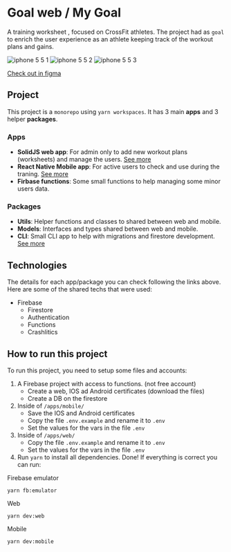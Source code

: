 # Goal web / My Goal
A training worksheet , focused on CrossFit athletes. The project had as `goal` to enrich the user experience as an athlete keeping track of the workout plans and gains.

![iphone 5 5 1](https://github.com/danielkv/my-goal/assets/5912401/ab8d56f4-74fe-45ef-8515-039739e8e8b2)
![iphone 5 5 2](https://github.com/danielkv/my-goal/assets/5912401/685421f7-1291-40aa-83f4-c65441b5c69d)
![iphone 5 5 3](https://github.com/danielkv/my-goal/assets/5912401/adb8837c-c342-4fa3-b722-e66a405b98c0)

[Check out in figma](https://www.figma.com/file/K3LRczSadkeHIVBNq6zUnm/goal-app?type=design&node-id=48%3A20&mode=design&t=z0Dp7IMkQhbBltg2-1)
## Project
This project is a `monorepo` using `yarn workspaces`. It has 3 main **apps** and 3 helper **packages**.
### Apps
- **SolidJS web app**:  For admin only to add new workout plans (worksheets) and manage the users. [See more](https://github.com/danielkv/my-goal/tree/main/apps/web)
- **React Native Mobile app**: For active users to check and use during the traning. [See more](https://github.com/danielkv/my-goal/tree/main/apps/mobile)
- **Firbase functions**: Some small functions to help managing some minor users data.
### Packages
- **Utils**: Helper functions and classes to shared between web and mobile.
- **Models**: Interfaces and types shared between web and mobile.
- **CLI**: Small CLI app to help with migrations and firestore development. [See more](https://github.com/danielkv/my-goal/tree/main/packages/cli)
## Technologies
The details for each app/package you can check following the links above. Here are some of the shared techs that were used:
 - Firebase
	 - Firestore
	 - Authentication
	 - Functions
	 - Crashlitics
 ## How to run this project
To run this project, you need to setup some files and accounts:
1. A Firebase project with access to functions. (not free account)
	- Create a web, IOS ad Android certificates (download the files)
	- Create a DB on the firestore
2. Inside of `/apps/mobile/`
	- Save the IOS and Android certificates
	- Copy the file `.env.example` and rename it to `.env`
	- Set the values for the vars in the file `.env`
3. Inside of `/apps/web/`
	- Copy the file `.env.example` and rename it to `.env`
	- Set the values for the vars in the file `.env`
4. Run `yarn` to install all dependencies.
Done! If everything is correct you can run:

Firebase emulator
```
yarn fb:emulator
```
Web
```
yarn dev:web
```
Mobile
```
yarn dev:mobile
```
  
